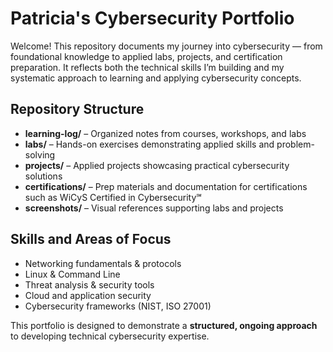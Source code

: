 # Patricia's Cybersecurity Portfolio

Welcome! This repository documents my journey into cybersecurity — from foundational knowledge to applied labs, projects, and certification preparation. It reflects both the technical skills I’m building and my systematic approach to learning and applying cybersecurity concepts.

## Repository Structure
- **learning-log/** – Organized notes from courses, workshops, and labs  
- **labs/** – Hands-on exercises demonstrating applied skills and problem-solving  
- **projects/** – Applied projects showcasing practical cybersecurity solutions  
- **certifications/** – Prep materials and documentation for certifications such as WiCyS Certified in Cybersecurity℠  
- **screenshots/** – Visual references supporting labs and projects  

## Skills and Areas of Focus
- Networking fundamentals & protocols  
- Linux & Command Line  
- Threat analysis & security tools  
- Cloud and application security  
- Cybersecurity frameworks (NIST, ISO 27001)  

This portfolio is designed to demonstrate a **structured, ongoing approach** to developing technical cybersecurity expertise.
